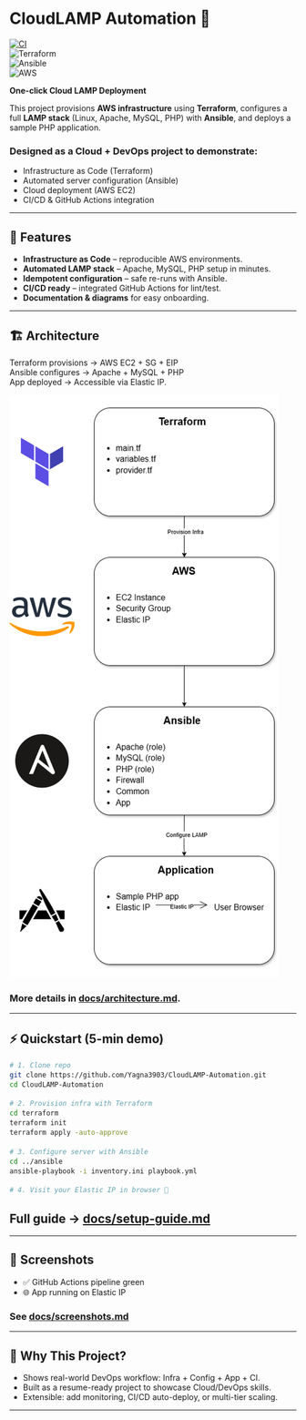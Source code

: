 # CloudLAMP Automation 🚀 
[![CI](https://github.com/Yagna3903/CloudLAMP-Automation/actions/workflows/ci.yml/badge.svg)](https://github.com/Yagna3903/CloudLAMP-Automation/actions)  
![Terraform](https://img.shields.io/badge/Terraform-v1.12.0-623CE4?logo=terraform)  
![Ansible](https://img.shields.io/badge/Ansible-automation-red?logo=ansible)  
![AWS](https://img.shields.io/badge/AWS-EC2-orange?logo=amazon-aws)

**One-click Cloud LAMP Deployment**  

This project provisions **AWS infrastructure** using **Terraform**, configures a full **LAMP stack** (Linux, Apache, MySQL, PHP) with **Ansible**, and deploys a sample PHP application.  

### Designed as a **Cloud + DevOps project** to demonstrate:  
- Infrastructure as Code (Terraform)  
- Automated server configuration (Ansible)  
- Cloud deployment (AWS EC2)  
- CI/CD & GitHub Actions integration  

---

## 📌 Features
- **Infrastructure as Code** – reproducible AWS environments.  
- **Automated LAMP stack** – Apache, MySQL, PHP setup in minutes.  
- **Idempotent configuration** – safe re-runs with Ansible.  
- **CI/CD ready** – integrated GitHub Actions for lint/test.  
- **Documentation & diagrams** for easy onboarding.  

---

## 🏗️ Architecture
Terraform provisions -> AWS EC2 + SG + EIP  
Ansible configures -> Apache + MySQL + PHP  
App deployed -> Accessible via Elastic IP.  

![Architecture Diagram](docs/architecture-diagram.png)

### More details in [docs/architecture.md](docs/architecture.md).  

---

## ⚡ Quickstart (5-min demo)
```bash
# 1. Clone repo
git clone https://github.com/Yagna3903/CloudLAMP-Automation.git
cd CloudLAMP-Automation

# 2. Provision infra with Terraform
cd terraform
terraform init
terraform apply -auto-approve

# 3. Configure server with Ansible
cd ../ansible
ansible-playbook -i inventory.ini playbook.yml

# 4. Visit your Elastic IP in browser 🎉
```
## Full guide → [docs/setup-guide.md](docs/setup-guide.md)

---

## 📸 Screenshots
- ✅ GitHub Actions pipeline green
- 🌐 App running on Elastic IP

### See [docs/screenshots.md](docs/screenshots.md)

---

## 🎯 Why This Project?
- Shows real-world DevOps workflow: Infra + Config + App + CI.
- Built as a resume-ready project to showcase Cloud/DevOps skills.
- Extensible: add monitoring, CI/CD auto-deploy, or multi-tier scaling.

---
